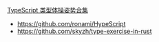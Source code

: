 



[TypeScript 类型体操姿势合集](https://github.com/type-challenges/type-challenges/blob/main/questions/00016-medium-pop/README.zh-CN.md)

- https://github.com/ronami/HypeScript
- https://github.com/skyzh/type-exercise-in-rust